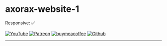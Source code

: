 # axorax-website-1
Responsive: ✅ <br /> <br />
[![YouTube](https://axorax.github.io/badges/youtube.svg)](https://www.youtube.com/channel/UChNE29WeA7wbW5VC4JVb5Ag)
[![Patreon](https://axorax.github.io/badges/patreon.svg)](https://patreon.com/axorax/)
[![buymeacoffee](https://axorax.github.io/badges/buymeacoffee.svg)](https://www.buymeacoffee.com/axorax/)
[![Github](https://axorax.github.io/badges/github.svg)](https://www.github.com/axorax)
___
